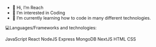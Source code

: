 - 👋 Hi, I’m Reach
- 👀 I’m interested in Coding
- 🌱 I’m currently learning how to code in many different technologies.

💻Languages/Frameworks and technologies:

JavaScript React NodeJS Express MongoDB NextJS HTML CSS



<!---
Re4ch-Jay/Re4ch-Jay is a ✨ special ✨ repository because its `README.md` (this file) appears on your GitHub profile.
You can click the Preview link to take a look at your changes.
--->
